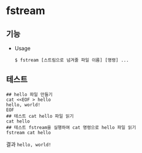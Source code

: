 # fstream

## 기능 
    
- Usage
    
      $ fstream [스트림으로 넘겨줄 파일 이름] [명령] ...

## 테스트

    ## hello 파일 만들기
    cat <<EOF > hello
    hello, world!
    EOF
    ## 테스트 cat hello 파일 읽기
    cat hello 
    ## 테스트 fstream을 실행하여 cat 명령으로 hello 파일 읽기
    fstream cat hello

결과 `hello, world!`

   
 
